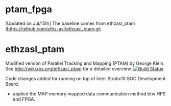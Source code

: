 ptam_fpga
============

[Updated on Jul/15th]
The baseline comes from ethzasl_ptam (https://github.com/ethz-asl/ethzasl_ptam.git

   ethzasl_ptam
   ============
   Modified version of Parallel Tracking and Mapping (PTAM) by George Klein. See http://wiki.ros.org/ethzasl_ptam for a detailed overview.
   [![Build Status](http://129.132.38.183:8080/job/ethzasl_ptam/badge/icon)](http://129.132.38.183:8080/job/ethzasl_ptam/)

Code changes added for running on top of Intel-Stratix10 SOC Development Board.
- applied the MAP memory mapped data communication method btw HPS and FPGA.



